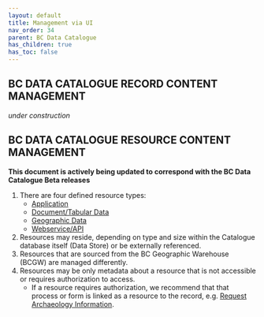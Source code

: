 ```yaml
---
layout: default
title: Management via UI
nav_order: 34
parent: BC Data Catalogue
has_children: true
has_toc: false
---
```

## BC DATA CATALOGUE RECORD CONTENT MANAGEMENT

_under construction_

## BC DATA CATALOGUE RESOURCE CONTENT MANAGEMENT
**This document is actively being updated to correspond with the BC Data Catalogue Beta releases**

1. There are four defined resource types: 
    - [Application](./dps_bcdc_w_application.md)
    - [Document/Tabular Data](./dps_bcdc_w_dataset.md)
    - [Geographic Data](./dps_bcdc_w_geographic_dataset.md)
    - [Webservice/API](./dps_bcdc_w_webservice_api.md)
1. Resources may reside, depending on type and size within the Catalogue database itself (Data Store) or be externally referenced.
2. Resources that are sourced from the BC Geographic Warehouse (BCGW) are managed differently.
3. Resources may be only metadata about a resource that is not accessible or requires authorization to access.
    + If a resource requires authorization, we recommend that that process or form is linked as a resource to the record, e.g. [Request Archaeology Information](https://catalogue.data.gov.bc.ca/dataset/a6d58d20-8e19-46ba-b5a0-f02e436fa765/resource/cbbd35ea-8ddb-4cb4-b717-d897e5303dc3).
